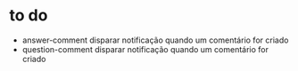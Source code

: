 # to do

- answer-comment disparar notificação quando um comentário for criado
- question-comment disparar notificação quando um comentário for criado
